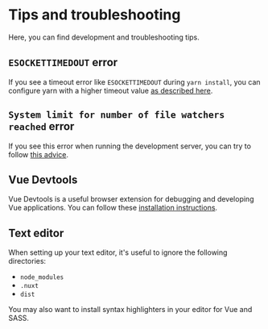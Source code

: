 
# Tips and troubleshooting

Here, you can find development and troubleshooting tips. 

## `ESOCKETTIMEDOUT` error

If you see a timeout error like `ESOCKETTIMEDOUT` during `yarn install`, you can configure yarn with a higher timeout value [as described here](https://github.com/yarnpkg/yarn/issues/5540#issuecomment-374069461).

## `System limit for number of file watchers reached` error

If you see this error when running the development server, you can try to follow [this advice](https://stackoverflow.com/questions/55763428/react-native-error-enospc-system-limit-for-number-of-file-watchers-reached/55763478#55763478).


## Vue Devtools

Vue Devtools is a useful browser extension for debugging and developing Vue applications. You can follow these [installation instructions](https://devtools.vuejs.org/guide/installation.html).

## Text editor

When setting up your text editor, it's useful to ignore the following directories:

* `node_modules`
* `.nuxt`
* `dist`

You may also want to install syntax highlighters in your editor for Vue and SASS.
